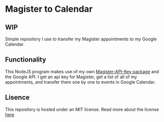 # Magister to Calendar
## WIP
Simple repository I use to transfer my Magister appointments to my Google Calendar.

## Functionality
This NodeJS program makes use of my own [Magister-API-Key package](https://www.npmjs.com/package/magister-api-key) and the Google API. I get an api key for Magister, get a list of all of my appointments, and transfer them one by one to events in Google Calendar.

## Lisence
This repository is hosted under an MIT license. Read more about the license [here](./LICENSE)